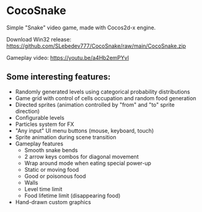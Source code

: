 # CocoSnake

Simple "Snake" video game, made with Cocos2d-x engine.

Download Win32 release: https://github.com/SLebedev777/CocoSnake/raw/main/CocoSnake.zip

Gameplay video: https://youtu.be/a4Hb2emPYvI

## Some interesting features:
- Randomly generated levels using categorical probability distributions
- Game grid with control of cells occupation and random food generation 
- Directed sprites (animation controlled by "from" and "to" sprite direction)
- Configurable levels
- Particles system for FX
- "Any input" UI menu buttons (mouse, keyboard, touch)
- Sprite animation during scene transition
- Gameplay features
    - Smooth snake bends
    - 2 arrow keys combos for diagonal movement
    - Wrap around mode when eating special power-up
    - Static or moving food
    - Good or poisonous food
    - Walls
    - Level time limit
    - Food lifetime limit (disappearing food)
- Hand-drawn custom graphics
    
